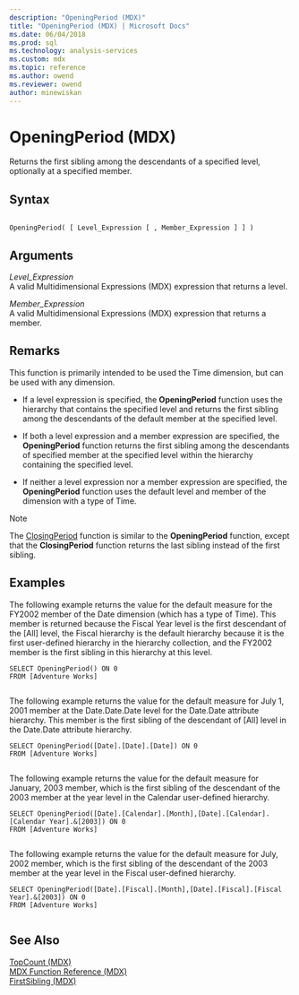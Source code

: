```yaml
---
description: "OpeningPeriod (MDX)"
title: "OpeningPeriod (MDX) | Microsoft Docs"
ms.date: 06/04/2018
ms.prod: sql
ms.technology: analysis-services
ms.custom: mdx
ms.topic: reference
ms.author: owend
ms.reviewer: owend
author: minewiskan
---
```

# OpeningPeriod (MDX)


  Returns the first sibling among the descendants of a specified level, optionally at a specified member.  
  
## Syntax  
  
```  
  
OpeningPeriod( [ Level_Expression [ , Member_Expression ] ] )  
```  
  
## Arguments  
 *Level_Expression*  
 A valid Multidimensional Expressions (MDX) expression that returns a level.  
  
 *Member_Expression*  
 A valid Multidimensional Expressions (MDX) expression that returns a member.  
  
## Remarks  
 This function is primarily intended to be used the Time dimension, but can be used with any dimension.  
  
-   If a level expression is specified, the **OpeningPeriod** function uses the hierarchy that contains the specified level and returns the first sibling among the descendants of the default member at the specified level.  
  
-   If both a level expression and a member expression are specified, the **OpeningPeriod** function returns the first sibling among the descendants of specified member at the specified level within the hierarchy containing the specified level.  
  
-   If neither a level expression nor a member expression are specified, the **OpeningPeriod** function uses the default level and member of the dimension with a type of Time.  
  
> [!NOTE]  
>  The [ClosingPeriod](../mdx/closingperiod-mdx.md) function is similar to the **OpeningPeriod** function, except that the **ClosingPeriod** function returns the last sibling instead of the first sibling.  
  
## Examples  
 The following example returns the value for the default measure for the FY2002 member of the Date dimension (which has a type of Time). This member is returned because the Fiscal Year level is the first descendant of the [All] level, the Fiscal hierarchy is the default hierarchy because it is the first user-defined hierarchy in the hierarchy collection, and the FY2002 member is the first sibling in this hierarchy at this level.  
  
```  
SELECT OpeningPeriod() ON 0  
FROM [Adventure Works]  
  
```  
  
 The following example returns the value for the default measure for July 1, 2001 member at the Date.Date.Date level for the Date.Date attribute hierarchy. This member is the first sibling of the descendant of [All] level in the Date.Date attribute hierarchy.  
  
```  
SELECT OpeningPeriod([Date].[Date].[Date]) ON 0  
FROM [Adventure Works]  
  
```  
  
 The following example returns the value for the default measure for January, 2003 member, which is the first sibling of the descendant of the 2003 member at the year level in the Calendar user-defined hierarchy.  
  
```  
SELECT OpeningPeriod([Date].[Calendar].[Month],[Date].[Calendar].[Calendar Year].&[2003]) ON 0  
FROM [Adventure Works]  
  
```  
  
 The following example returns the value for the default measure for July, 2002 member, which is the first sibling of the descendant of the 2003 member at the year level in the Fiscal user-defined hierarchy.  
  
```  
SELECT OpeningPeriod([Date].[Fiscal].[Month],[Date].[Fiscal].[Fiscal Year].&[2003]) ON 0  
FROM [Adventure Works]  
  
```  
  
## See Also  
 [TopCount &#40;MDX&#41;](../mdx/topcount-mdx.md)   
 [MDX Function Reference &#40;MDX&#41;](../mdx/mdx-function-reference-mdx.md)   
 [FirstSibling &#40;MDX&#41;](../mdx/firstsibling-mdx.md)  
  
  

